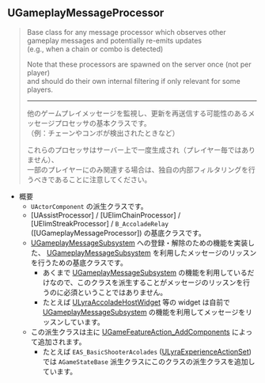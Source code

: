 ## UGameplayMessageProcessor

> Base class for any message processor which observes other gameplay messages and potentially re-emits updates  
> (e.g., when a chain or combo is detected)  
>  
> Note that these processors are spawned on the server once (not per player)  
> and should do their own internal filtering if only relevant for some players.  
> 
> ----
> 他のゲームプレイメッセージを監視し、更新を再送信する可能性のあるメッセージプロセッサの基本クラスです。  
> （例：チェーンやコンボが検出されたときなど）  
>  
> これらのプロセッサはサーバー上で一度生成され（プレイヤー毎ではありません）、  
> 一部のプレイヤーにのみ関連する場合は、独自の内部フィルタリングを行うべきであることに注意してください。   

* 概要
	* `UActorComponent` の派生クラスです。
	* [UAssistProcessor] / [UElimChainProcessor] / [UElimStreakProcessor] / `B_AccoladeRelay` ([UGameplayMessageProcessor]) の基底クラスです。
	* [UGameplayMessageSubsystem] への登録・解除のための機能を実装した、 [UGameplayMessageSubsystem] を利用したメッセージのリッスンを行うための基底クラスです。
		* あくまで [UGameplayMessageSubsystem] の機能を利用しているだけなので、このクラスを派生することがメッセージのリッスンを行うのに必須ということではありません。
		* たとえば [ULyraAccoladeHostWidget] 等の widget は自前で [UGameplayMessageSubsystem] の機能を利用してメッセージをリッスンしています。
	* この派生クラスは主に [UGameFeatureAction_AddComponents] によって追加されます。
		* たとえば `EAS_BasicShooterAcolades` ([ULyraExperienceActionSet]) では `AGameStateBase` 派生クラスにこのクラスの派生クラスを追加しています。



<!--- ページ内のリンク --->

<!--- 自前の画像へのリンク --->

<!--- generated --->
[ULyraExperienceActionSet]: ../../Lyra/Experience/ULyraExperienceActionSet.md#ulyraexperienceactionset
[ULyraAccoladeHostWidget]: ../../Lyra/GameplayMessageAccolade/ULyraAccoladeHostWidget.md#ulyraaccoladehostwidget
[UGameplayMessageSubsystem]: ../../Plugin/GameplayMessageSubsystem/UGameplayMessageSubsystem.md#ugameplaymessagesubsystem
[UGameFeatureAction_AddComponents]: ../../UE/GameFeature/UGameFeatureAction_AddComponents.md#ugamefeatureaction_addcomponents
